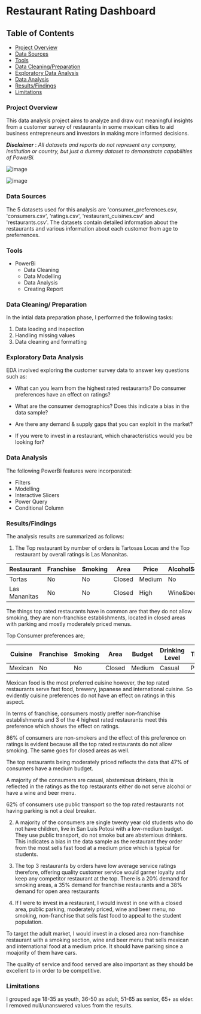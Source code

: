 # Restaurant Rating Dashboard

## Table of Contents

- [Project Overview](#project-overview)
- [Data Sources](#data-sources)
- [Tools](#tools)
- [Data Cleaning/Preparation](#data-cleaning-preparation)
- [Exploratory Data Analysis](#exploratory-data-analysis)
- [Data Analysis](#data-analysis)
- [Results/Findings](#resultsfindings)
- [Limitations](#limitations)

### Project Overview

This data analysis project aims to analyze and draw out meaningful insights from a customer survey of restaurants in some mexican cities to aid business entrepreneurs and investors in making more informed decisions.

**_Disclaimer_** : _All datasets and reports do not represent any company, institution or country, but just a dummy dataset to demonstrate capabilities of PowerBi._

![image](https://github.com/PhenyoEstherRasekedi/Data-Analysis-Capstone_Project-3/assets/155717861/093d7200-2b06-4f24-ba99-f50108938f94)

![image](https://github.com/PhenyoEstherRasekedi/Data-Analysis-Capstone_Project-3/assets/155717861/55f402ee-db18-4ef7-b116-3e645c56845d)


### Data Sources

The 5 datasets used for this analysis are 'consumer_preferences.csv, 'consumers.csv', 'ratings.csv', 'restaurant_cuisines.csv' and 'restaurants.csv'. The datasets contain detailed information about the restaurants and various information about each customer from age to preferrences.

### Tools

- PowerBi
  - Data Cleaning
  - Data Modelling
  - Data Analysis
  - Creating Report

### Data Cleaning/ Preparation

In the intial data preparation phase, I performed the following tasks:

1. Data loading and inspection
2. Handling missing values
3. Data cleaning and formatting

### Exploratory Data Analysis

EDA involved exploring the customer survey data to answer key questions such as:

- What can you learn from the highest rated restaurants? Do consumer preferences have an effect on ratings?

- What are the consumer demographics? Does this indicate a bias in the data sample?

- Are there any demand & supply gaps that you can exploit in the market?

- If you were to invest in a restaurant, which characteristics would you be looking for?

### Data Analysis

The following PowerBi features were incorporated:

- Filters
- Modelling
- Interactive Slicers
- Power Query
- Conditional Column

### Results/Findings

The analysis results are summarized as follows:

1. The Top restaurant by number of orders is Tartosas Locas and the Top restaurant by overall ratings is Las Mananitas.

| Restaurant    | Franchise | Smoking | Area   | Price  | AlcoholService | Cuisine       | Parking |
| ------------- | --------- | ------- | ------ | ------ | -------------- | ------------- | ------- |
| Tortas        | No        | No      | Closed | Medium | No             | FastFood      | Public  |
| Las Mananitas | No        | No      | Closed | High   | Wine&beer      | International | Yes     |

The things top rated restaurants have in common are that they do not allow smoking, they are non-franchise establishments, located in closed areas with parking and mostly moderately priced menus.

Top Consumer preferences are;

| Cuisine | Franchise | Smoking | Area   | Budget | Drinking Level | Transport |
| ------- | --------- | ------- | ------ | ------ | -------------- | --------- |
| Mexican | No        | No      | Closed | Medium | Casual         | Public    |

Mexican food is the most preferred cuisine however, the top rated restaurants serve fast food, brewery, japanese and international cuisine. So evidently cuisine preferences do not have an effect on ratings in this aspect.

In terms of franchise, consumers mostly preffer non-franchise establishments and 3 of the 4 highest rated restaurants meet this preference which shows the effect on ratings.

86% of consumers are non-smokers and the effect of this preference on ratings is evident because all the top rated restaurants do not allow smoking. The same goes for closed areas as well.

The top restaurants being moderately priced reflects the data that 47% of consumers have a medium budget.

A majority of the consumers are casual, abstemious drinkers, this is reflected in the ratings as the top restaurants either do not serve alcohol or have a wine and beer menu.

62% of consumers use public transport so the top rated restaurants not having parking is not a deal breaker.

2. A majority of the consumers are single twenty year old students who do not have children, live in San Luis Potosi with a low-medium budget. They use public transport, do not smoke but are abstemious drinkers. This indicates a bias in the data sample as the restaurant they order from the most sells fast food at a medium price which is typical for students.

3. The top 3 restaurants by orders have low average service ratings therefore, offering quality customer service would garner loyalty and keep any competitor restaurant at the top.
   There is a 20% demand for smoking areas, a 35% demand for franchise restaurants and a 38% demand for open area restaurants

4. If I were to invest in a restaurant, I would invest in one with a closed area, public parking, moderately priced, wine and beer menu, no smoking, non-franchise that sells fast food to appeal to the student population.

To target the adult market, I would invest in a closed area non-franchise restaurant with a smoking section, wine and beer menu that sells mexican and international food at a medium price. It should have parking since a moajority of them have cars.

The quality of service and food served are also important as they should be excellent to in order to be competitive.

### Limitations

I grouped age 18-35 as youth, 36-50 as adult, 51-65 as senior, 65+ as elder.
I removed null/unanswered values from the results.
